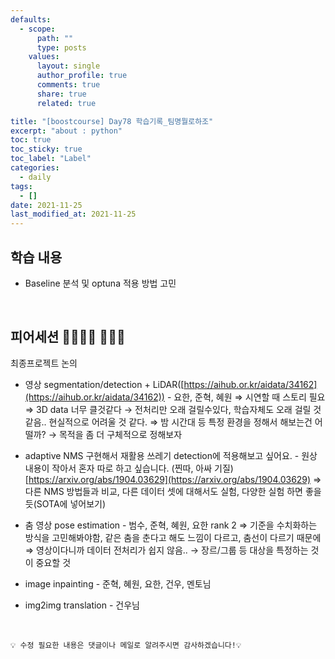 ```yaml
---
defaults:
  - scope:
      path: ""
      type: posts
    values:
      layout: single
      author_profile: true
      comments: true
      share: true
      related: true

title: "[boostcourse] Day78 학습기록_팀명뭘로하조"
excerpt: "about : python"
toc: true
toc_sticky: true
toc_label: "Label"
categories:
  - daily
tags:
  - []
date: 2021-11-25
last_modified_at: 2021-11-25
---
```


## 학습 내용

- Baseline 분석 및 optuna 적용 방법 고민

<br>

## 피어세션 👨‍👨‍👦‍👦 👨‍👨‍👦

최종프로젝트 논의

- 영상 segmentation/detection + LiDAR([https://aihub.or.kr/aidata/34162](https://aihub.or.kr/aidata/34162)) - 요한, 준혁, 혜원
    ⇒ 시연할 때 스토리 필요
    ⇒ 3D data 너무 클것같다 → 전처리만 오래 걸릴수있다, 학습자체도 오래 걸릴 것 같음.. 현실적으로 어려울 것 같다.
    ⇒ 밤 시간대 등 특정 환경을 정해서 해보는건 어떨까? → 목적을 좀 더 구체적으로 정해보자
    
- adaptive NMS 구현해서 재활용 쓰레기 detection에 적용해보고 싶어요. - 원상
내용이 작아서 혼자 따로 하고 싶습니다. (찐따, 아싸 기질)
[https://arxiv.org/abs/1904.03629](https://arxiv.org/abs/1904.03629)
    ⇒ 다른 NMS 방법들과 비교, 다른 데이터 셋에 대해서도 실험, 다양한 실험 하면 좋을 듯(SOTA에 넣어보기)
    
- 춤 영상 pose estimation - 범수, 준혁, 혜원, 요한 rank 2
    ⇒ 기준을 수치화하는 방식을 고민해봐야함, 같은 춤을 춘다고 해도 느낌이 다르고, 춤선이 다르기 때문에
    ⇒ 영상이다니까 데이터 전처리가 쉽지 않음.. → 장르/그룹 등 대상을 특정하는 것이 중요할 것

- image inpainting - 준혁, 혜원, 요한, 건우, 멘토님

- img2img translation - 건우님

<br>

```
💡 수정 필요한 내용은 댓글이나 메일로 알려주시면 감사하겠습니다!💡 
```
